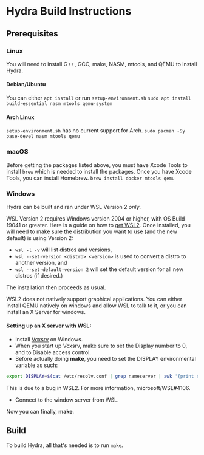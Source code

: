 # Hydra Build Instructions
## Prerequisites
### Linux
You will need to install G++, GCC, make, NASM, mtools, and QEMU to install Hydra.

#### Debian/Ubuntu
You can either `apt install` or run `setup-environment.sh`
`sudo apt install build-essential nasm mtools qemu-system` 

#### Arch Linux
`setup-environment.sh` has no current support for Arch. 
`sudo pacman -Sy base-devel nasm mtools qemu`

### macOS
Before getting the packages listed above, you must have Xcode Tools to install `brew` which is needed to install the packages.
Once you have Xcode Tools, you can install Homebrew.
`brew install docker mtools qemu`

### Windows
Hydra can be built and ran under WSL Version 2 *only*.

WSL Version 2 requires Windows version 2004 or higher, with OS Build 19041 or greater. Here is a guide on how to [get WSL2](https://docs.microsoft.com/en-us/windows/wsl/install-win10).
Once installed, you will need to make sure the distribution you want to use (and the new default) is using Version 2:
- `wsl -l -v` will list distros and versions,<br/>
- `wsl --set-version <distro> <version>` is used to convert a distro to another version, and<br/>
- `wsl --set-default-version 2` will set the default version for all new distros (if desired.)<br/>

The installation then proceeds as usual.

WSL2 does not natively support graphical applications.
You can either install QEMU natively on windows and allow WSL to talk to it, or you can install an X Server for windows.

#### Setting up an X server with WSL:

- Install [Vcxsrv](https://sourceforge.net/projects/vcxsrv/) on Windows.
- When you start up Vcxsrv, make sure to set the Display number to 0, and to Disable access control.
- Before actually doing **make**, you need to set the DISPLAY environmental variable as such:

```bash
export DISPLAY=$(cat /etc/resolv.conf | grep nameserver | awk '{print $2}'):0
```
This is due to a bug in WSL2. For more information, microsoft/WSL#4106.
- Connect to the window server from WSL.

Now you can finally, **make**.

## Build
To build Hydra, all that's needed is to run `make`.
